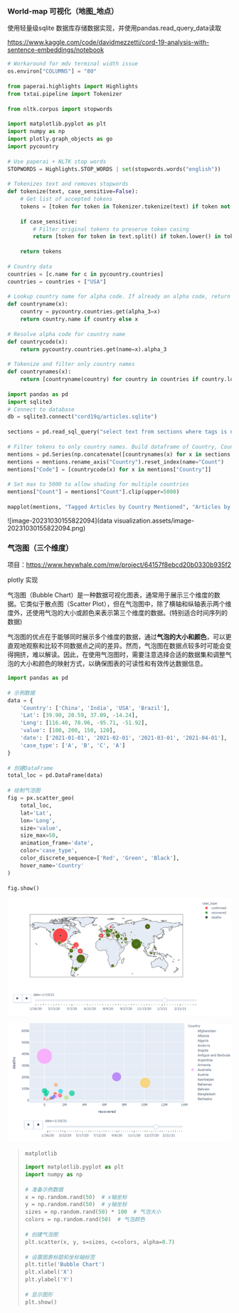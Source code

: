 ### World-map 可视化（地图_地点）

使用轻量级sqlite 数据库存储数据实现，并使用pandas.read_query_data读取

https://www.kaggle.com/code/davidmezzetti/cord-19-analysis-with-sentence-embeddings/notebook

```python
# Workaround for mdv terminal width issue
os.environ["COLUMNS"] = "80"

from paperai.highlights import Highlights
from txtai.pipeline import Tokenizer

from nltk.corpus import stopwords

import matplotlib.pyplot as plt
import numpy as np
import plotly.graph_objects as go
import pycountry

# Use paperai + NLTK stop words
STOPWORDS = Highlights.STOP_WORDS | set(stopwords.words("english"))

# Tokenizes text and removes stopwords
def tokenize(text, case_sensitive=False):
    # Get list of accepted tokens
    tokens = [token for token in Tokenizer.tokenize(text) if token not in STOPWORDS]
    
    if case_sensitive:
        # Filter original tokens to preserve token casing
        return [token for token in text.split() if token.lower() in tokens]

    return tokens
    
# Country data
countries = [c.name for c in pycountry.countries]
countries = countries + ["USA"]

# Lookup country name for alpha code. If already an alpha code, return value
def countryname(x):
    country = pycountry.countries.get(alpha_3=x)
    return country.name if country else x
    
# Resolve alpha code for country name
def countrycode(x):
    return pycountry.countries.get(name=x).alpha_3

# Tokenize and filter only country names
def countrynames(x):
    return [countryname(country) for country in countries if country.lower() in x.lower()]

import pandas as pd
import sqlite3
# Connect to database
db = sqlite3.connect("cord19q/articles.sqlite")

sections = pd.read_sql_query("select text from sections where tags is not null order by id desc LIMIT 500000", db)

# Filter tokens to only country names. Build dataframe of Country, Count, Code
mentions = pd.Series(np.concatenate([countrynames(x) for x in sections.Text])).value_counts()
mentions = mentions.rename_axis("Country").reset_index(name="Count")
mentions["Code"] = [countrycode(x) for x in mentions["Country"]]

# Set max to 5000 to allow shading for multiple countries
mentions["Count"] = mentions["Count"].clip(upper=5000)

mapplot(mentions, "Tagged Articles by Country Mentioned", "Articles by Country")
```



![image-20231030155822094](data visualization.assets/image-20231030155822094.png)

### 气泡图（三个维度）

项目：https://www.heywhale.com/mw/project/64157f8ebcd20b0330b935f2

plotly 实现

气泡图（Bubble Chart）是一种数据可视化图表，通常用于展示三个维度的数据。它类似于散点图（Scatter Plot），但在气泡图中，除了横轴和纵轴表示两个维度外，还使用气泡的大小或颜色来表示第三个维度的数据。(特别适合时间序列的数据)

气泡图的优点在于能够同时展示多个维度的数据，通过**气泡的大小和颜色**，可以更直观地观察和比较不同数据点之间的差异。然而，气泡图在数据点较多时可能会变得拥挤，难以解读。因此，在使用气泡图时，需要注意选择合适的数据集和调整气泡的大小和颜色的映射方式，以确保图表的可读性和有效传达数据信息。

```python
import pandas as pd

# 示例数据
data = {
    'Country': ['China', 'India', 'USA', 'Brazil'],
    'Lat': [39.90, 20.59, 37.09, -14.24],
    'Long': [116.40, 78.96, -95.71, -51.92],
    'value': [100, 200, 150, 120],
    'date': ['2021-01-01', '2021-02-01', '2021-03-01', '2021-04-01'],
    'case_type': ['A', 'B', 'C', 'A']
}

# 创建DataFrame
total_loc = pd.DataFrame(data)

# 绘制气泡图
fig = px.scatter_geo(
    total_loc,
    lat='Lat',
    lon='Long',
    size='value',
    size_max=50,
    animation_frame='date',
    color='case_type',
    color_discrete_sequence=['Red', 'Green', 'Black'],
    hover_name='Country'
)

fig.show()
```



![image-20231030155944379](data%20visualization.assets/image-20231030155944379-17024712097191.png)

![image-20231030160017395](data%20visualization.assets/image-20231030160017395-17024712097242.png)

>  `matplotlib`
>
>  ```python
>  import matplotlib.pyplot as plt
>  import numpy as np
>  
>  # 准备示例数据
>  x = np.random.rand(50)  # x轴坐标
>  y = np.random.rand(50)  # y轴坐标
>  sizes = np.random.rand(50) * 100  # 气泡大小
>  colors = np.random.rand(50)  # 气泡颜色
>  
>  # 创建气泡图
>  plt.scatter(x, y, s=sizes, c=colors, alpha=0.7)
>  
>  # 设置图表标题和坐标轴标签
>  plt.title('Bubble Chart')
>  plt.xlabel('X')
>  plt.ylabel('Y')
>  
>  # 显示图形
>  plt.show()
>  ```


